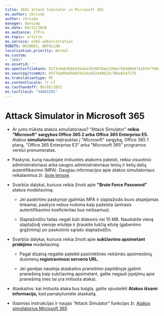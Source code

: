 ```yaml
---
title: 2681 attack Simulator in Microsoft 365
ms.author: chrisda
author: chrisda
manager: dansimp
ms.date: 04/21/2020
ms.audience: ITPro
ms.topic: article
ms.service: o365-administration
ROBOTS: NOINDEX, NOFOLLOW
localization_priority: Normal
ms.custom:
- "2681"
ms.assetid: ''
ms.openlocfilehash: b173c6eb3bbbd1beba3b59878ae12bbe7684d0447a16fef746e5b97b82349e53
ms.sourcegitcommit: b5f7da89a650d2915dc652449623c78be6247175
ms.translationtype: MT
ms.contentlocale: lt-LT
ms.lasthandoff: 08/05/2021
ms.locfileid: "54065292"
---
```

# <a name="attack-simulator-in-microsoft-365"></a>Attack Simulator in Microsoft 365

- Ar jums trūksta atakos simuliatoriaus? "Attack Simulator" **reikia "Microsoft" sargybos Office 365 2 arba** **Office 365 Enterprise E5.** Atakos **simuliatorius** neįtrauktas į "Microsoft" sargybą, Office 365 1 planą, "Office 365 Enterprise E3" arba "Microsoft 365" programos verslui prenumeratas.

- Paskyrai, kurią naudojate imituoties atakoms paleisti, reikia visuotinio administratoriaus arba saugos administratoriaus teisių ir kelių dalių autentifikavimo (MFA). Daugiau informacijos apie atakos simuliatoriaus reikalavimus žr. [šioje temoje](/microsoft-365/security/office-365-security/attack-simulator).

- Svarbūs dalykai, kuriuos reikia žinoti apie **"Brute Force Password"** atakos modeliavimą:

  - Jei paskirties paskyroje įgalintas MFA ir slaptažodis buvo atspėjamas tinkamai, paskyra nebus rodoma kaip pažeista (antrasis autentifikavimo koeficientas bus neišsamus).

  - Slaptažodžio failas negali būti didesnis nei 10 MB. Naudokite vieną slaptažodį vienoje eilutėje ir įtraukite tuščią eilutę (gabenimo grąžinimą) po paskutinio sąrašo slaptažodžio.

- Svarbūs dalykai, kuriuos reikia žinoti apie **sukčiavimo apsimetant pridėjimo** modeliavimą:

  - Pagal dizainą negalite pateikti pasirinktinės reikšmės apsimestinių duomenų **registravimosi serverio URL.**

  - Jei gavėjas [](/microsoft-365/security/office-365-security/enable-the-report-message-add-in) naudoja ataskaitos pranešimo papildinyje įgalinti pranešimą kaip sukčiavimą apsimetant, galite negauti įspėjimų apie pranešimą (nes tai yra imituota ataka).

- Ataskaitos: kai imituota ataka bus baigta, galite spustelėti **Atakos išsami informacija,** kad pamatytumėte ataskaitą.

- Išsamias instrukcijas ir naujas "Attack Simulator" funkcijas žr. [Atakos simuliatorius Microsoft 365](/microsoft-365/security/office-365-security/attack-simulator).
